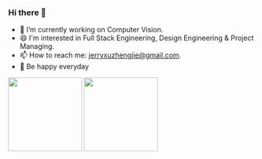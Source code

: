 ### Hi there 👋

- 🔭 I’m currently working on Computer Vision.
- 😄 I'm interested in Full Stack Engineering, Design Engineering & Project Managing.
- 📫 How to reach me: jerryxuzhengjie@gmail.com.
- 🌱 Be happy everyday

<!--
**crazysteeaam/crazysteeaam** is a ✨ _special_ ✨ repository because its `README.md` (this file) appears on your GitHub profile.

Here are some ideas to get you started:


- 🌱 I’m currently learning ...
- 👯 I’m looking to collaborate on ...
- 🤔 I’m looking for help with ...
- 💬 Ask me about ...
- 📫 How to reach me: ...
- 😄 Pronouns: ...
- ⚡ Fun fact: ...
-->
<img src="https://github-readme-stats-sigma-five.vercel.app/api?username=crazysteeaam&count_private=true&show_icons=true&layout=compact&icon_color=CE1D2D&text_color=718096&bg_color=ffffff" height="150"> <img src="https://github-readme-stats.vercel.app/api/top-langs/?username=crazysteeaam&layout=compact" height="150">
